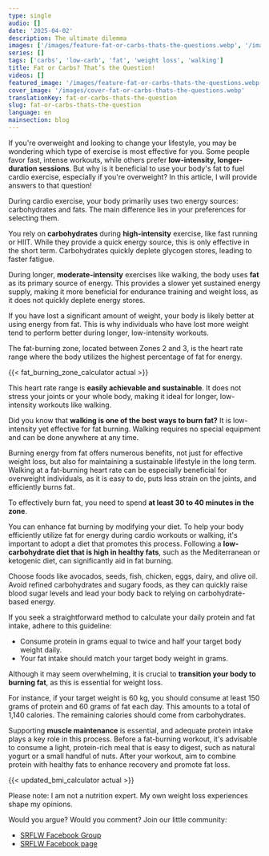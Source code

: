 ```yaml
---
type: single
audio: []
date: '2025-04-02'
description: The ultimate dilemma
images: ['/images/feature-fat-or-carbs-thats-the-questions.webp', '/images/cover-fat-or-carbs-thats-the-questions.webp']
series: []
tags: ['carbs', 'low-carb', 'fat', 'weight loss', 'walking']
title: Fat or Carbs? That’s the Question!
videos: []
featured_image: '/images/feature-fat-or-carbs-thats-the-questions.webp'
cover_image: '/images/cover-fat-or-carbs-thats-the-questions.webp'
translationKey: fat-or-carbs-thats-the-question
slug: fat-or-carbs-thats-the-question
language: en
mainsection: blog
---
```

If you're overweight and looking to change your lifestyle, you may be wondering which type of exercise is most effective for you. Some people favor fast, intense workouts, while others prefer **low-intensity, longer-duration sessions**. But why is it beneficial to use your body's fat to fuel cardio exercise, especially if you're overweight? In this article, I will provide answers to that question!

During cardio exercise, your body primarily uses two energy sources: carbohydrates and fats. The main difference lies in your preferences for selecting them.

You rely on **carbohydrates** during **high-intensity** exercise, like fast running or HIIT. While they provide a quick energy source, this is only effective in the short term. Carbohydrates quickly deplete glycogen stores, leading to faster fatigue.

During longer, **moderate-intensity** exercises like walking, the body uses **fat** as its primary source of energy. This provides a slower yet sustained energy supply, making it more beneficial for endurance training and weight loss, as it does not quickly deplete energy stores.

If you have lost a significant amount of weight, your body is likely better at using energy from fat. This is why individuals who have lost more weight tend to perform better during longer, low-intensity workouts.

The fat-burning zone, located between Zones 2 and 3, is the heart rate range where the body utilizes the highest percentage of fat for energy.

{{< fat_burning_zone_calculator actual >}}

This heart rate range is **easily achievable and sustainable**. It does not stress your joints or your whole body, making it ideal for longer, low-intensity workouts like walking.

Did you know that **walking is one of the best ways to burn fat?** It is low-intensity yet effective for fat burning. Walking requires no special equipment and can be done anywhere at any time.

Burning energy from fat offers numerous benefits, not just for effective weight loss, but also for maintaining a sustainable lifestyle in the long term. Walking at a fat-burning heart rate can be especially beneficial for overweight individuals, as it is easy to do, puts less strain on the joints, and efficiently burns fat.

To effectively burn fat, you need to spend **at least 30 to 40 minutes in the zone**.

You can enhance fat burning by modifying your diet. To help your body efficiently utilize fat for energy during cardio workouts or walking, it's important to adopt a diet that promotes this process. Following a **low-carbohydrate diet that is high in healthy fats**, such as the Mediterranean or ketogenic diet, can significantly aid in fat burning.

Choose foods like avocados, seeds, fish, chicken, eggs, dairy, and olive oil. Avoid refined carbohydrates and sugary foods, as they can quickly raise blood sugar levels and lead your body back to relying on carbohydrate-based energy.

If you seek a straightforward method to calculate your daily protein and fat intake, adhere to this guideline:

- Consume protein in grams equal to twice and half your target body weight daily.
- Your fat intake should match your target body weight in grams.

Although it may seem overwhelming, it is crucial to **transition your body to burning fat**, as this is essential for weight loss.

For instance, if your target weight is 60 kg, you should consume at least 150 grams of protein and 60 grams of fat each day. This amounts to a total of 1,140 calories. The remaining calories should come from carbohydrates.

Supporting **muscle maintenance** is essential, and adequate protein intake plays a key role in this process. Before a fat-burning workout, it's advisable to consume a light, protein-rich meal that is easy to digest, such as natural yogurt or a small handful of nuts. After your workout, aim to combine protein with healthy fats to enhance recovery and promote fat loss.

{{< updated_bmi_calculator actual >}}

Please note: I am not a nutrition expert. My own weight loss experiences shape my opinions.

Would you argue? Would you comment? Join our little community:

- [SRFLW Facebook Group](https://www.facebook.com/groups/1098348161611343 "SRFLW Facebook Group")
- [SRFLW Facebook page](https://www.facebook.com/simple.rules.for.losing.weight "SRFLW Facebook page")


